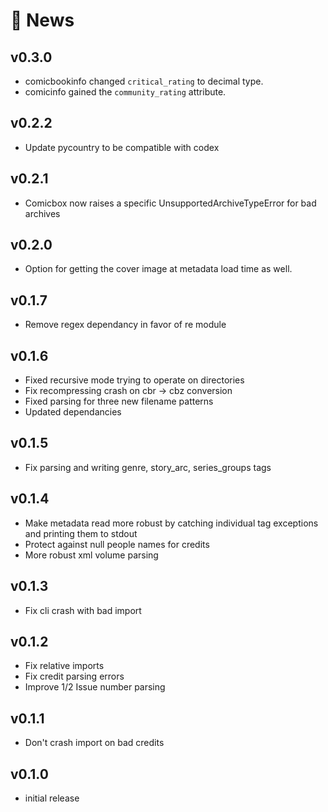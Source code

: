 # 📰 News

## v0.3.0

- comicbookinfo changed `critical_rating` to decimal type.
- comicinfo gained the `community_rating` attribute.

## v0.2.2

- Update pycountry to be compatible with codex

## v0.2.1

- Comicbox now raises a specific UnsupportedArchiveTypeError for bad archives

## v0.2.0

- Option for getting the cover image at metadata load time as well.

## v0.1.7

- Remove regex dependancy in favor of re module

## v0.1.6

- Fixed recursive mode trying to operate on directories
- Fix recompressing crash on cbr -> cbz conversion
- Fixed parsing for three new filename patterns
- Updated dependancies

## v0.1.5

- Fix parsing and writing genre, story_arc, series_groups tags

## v0.1.4

- Make metadata read more robust by catching individual tag exceptions and printing them to stdout
- Protect against null people names for credits
- More robust xml volume parsing

## v0.1.3

- Fix cli crash with bad import

## v0.1.2

- Fix relative imports
- Fix credit parsing errors
- Improve 1/2 Issue number parsing

## v0.1.1

- Don't crash import on bad credits

## v0.1.0

- initial release

